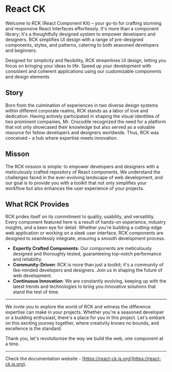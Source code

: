 # React CK

Welcome to RCK (React Component Kit) – your go-to for crafting stunning and responsive React interfaces effortlessly. It's more than a component library; it's a thoughtfully designed system to empower developers and designers. RCK simplifies UI design with a range of pre-designed components, styles, and patterns, catering to both seasoned developers and beginners.

Designed for simplicity and flexibility, RCK streamlines UI design, letting you focus on bringing your ideas to life. Speed up your development with consistent and coherent applications using our customizable components and design elements.

## Story

Born from the culmination of experiences in two diverse design systems within different corporate realms, RCK stands as a labor of love and dedication. Having actively participated in shaping the visual identities of two prominent companies, Mr. Crocodile recognized the need for a platform that not only showcased their knowledge but also served as a valuable resource for fellow developers and designers worldwide. Thus, RCK was conceived – a hub where expertise meets innovation.

## Misson

The RCK mission is simple: to empower developers and designers with a meticulously crafted repository of React components. We understand the challenges faced in the ever-evolving landscape of web development, and our goal is to provide you with a toolkit that not only simplifies your workflow but also enhances the user experience of your projects.

## What RCK Provides

RCK prides itself on its commitment to quality, usability, and versatility. Every component featured here is a result of hands-on experience, industry insights, and a keen eye for detail. Whether you're building a cutting-edge web application or working on a sleek user interface, RCK components are designed to seamlessly integrate, ensuring a smooth development process.

- **Expertly Crafted Components**: Our components are meticulously designed and thoroughly tested, guaranteeing top-notch performance and reliability.
- **Community-Driven**: RCK is more than just a toolkit; it's a community of like-minded developers and designers. Join us in shaping the future of web development.
- **Continuous Innovation**: We are constantly evolving, keeping up with the latest trends and technologies to bring you innovative solutions that stand the test of time.

---

We invite you to explore the world of RCK and witness the difference expertise can make in your projects.
Whether you're a seasoned developer or a budding enthusiast, there's a place for you in this project.
Let's embark on this exciting journey together, where creativity knows no bounds, and excellence is the standard.

Thank you, let's revolutionize the way we build the web, one component at a time.

<!-- storybook-ignore -->

---

Check the documentation website - [https://react-ck.js.org](https://react-ck.js.org).